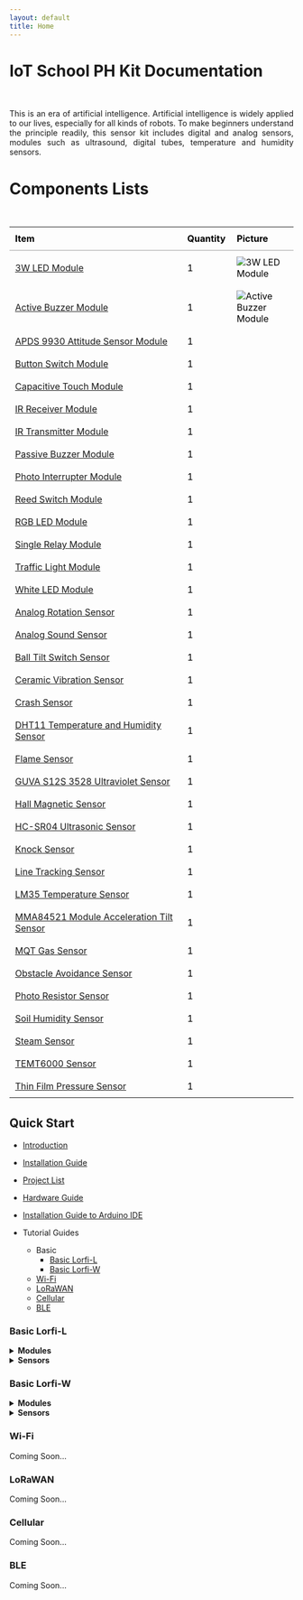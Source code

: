 ```yaml
---
layout: default
title: Home
---
```


# <span style="display:inline-block;margin-bottom:2rem;">IoT School PH Kit Documentation</span>

<p style="text-align:justify;margin-bottom:2rem;">
  This is an era of artificial intelligence. Artificial intelligence is widely applied to our lives, especially for all kinds of robots. To make beginners understand the principle readily, this sensor kit includes digital and analog sensors, modules such as ultrasound, digital tubes, temperature and humidity sensors.
</p>

# <span style="display:inline-block;margin-bottom:2rem;">Components Lists

<table style="width: 100%; border-collapse: collapse; margin-bottom: 2rem; color: Black;">
  <thead>
    <tr>
      <th style="text-align: left; padding: 10px; border-bottom: 2px solid #ccc;">Item</th>
      <th style="text-align: left; padding: 10px; border-bottom: 2px solid #ccc;">Quantity</th>
      <th style="text-align: left; padding: 10px; border-bottom: 2px solid #ccc;">Picture</th>
    </tr>
  </thead>
  <tbody>
    <tr>
      <td style="padding: 10px; color: Black;"><a href="#">3W LED Module</a></td>
      <td style="padding: 10px;">1</td>
      <td style="padding: 10px;"><img src="image1.jpg" alt="3W LED Module" style="max-width: 100px;"></td>
    </tr>
    <tr>
      <td style="padding: 10px;"><a href="#">Active Buzzer Module</a></td>
      <td style="padding: 10px;">1</td>
      <td style="padding: 10px;"><img src="image2.jpg" alt="Active Buzzer Module" style="max-width: 100px;"></td>
    </tr>
    <tr>
      <td style="padding: 10px;"><a href="#">APDS 9930 Attitude Sensor Module</a></td>
      <td style="padding: 10px;">1</td>
      <td style="padding: 10px;"><img src="image2.jpg" alt="" style="max-width: 100px;"></td>
    </tr>
    <tr>
      <td style="padding: 10px;"><a href="#">Button Switch Module</a></td>
      <td style="padding: 10px;">1</td>
      <td style="padding: 10px;"><img src="image2.jpg" alt="" style="max-width: 100px;"></td>
    </tr>
    <tr>
      <td style="padding: 10px;"><a href="#">Capacitive Touch Module</a></td>
      <td style="padding: 10px;">1</td>
      <td style="padding: 10px;"><img src="image2.jpg" alt="" style="max-width: 100px;"></td>
    </tr>
    <tr>
      <td style="padding: 10px;"><a href="#">IR Receiver Module</a></td>
      <td style="padding: 10px;">1</td>
      <td style="padding: 10px;"><img src="image2.jpg" alt="" style="max-width: 100px;"></td>
    </tr>
    <tr>
      <td style="padding: 10px;"><a href="#">IR Transmitter Module</a></td>
      <td style="padding: 10px;">1</td>
      <td style="padding: 10px;"><img src="image2.jpg" alt="" style="max-width: 100px;"></td>
    </tr>
    <tr>
      <td style="padding: 10px;"><a href="#">Passive Buzzer Module</a></td>
      <td style="padding: 10px;">1</td>
      <td style="padding: 10px;"><img src="image2.jpg" alt="" style="max-width: 100px;"></td>
    </tr>
    <tr>
      <td style="padding: 10px;"><a href="#">Photo Interrupter Module</a></td>
      <td style="padding: 10px;">1</td>
      <td style="padding: 10px;"><img src="image2.jpg" alt="" style="max-width: 100px;"></td>
    </tr>
    <tr>
      <td style="padding: 10px;"><a href="#">Reed Switch Module</a></td>
      <td style="padding: 10px;">1</td>
      <td style="padding: 10px;"><img src="image2.jpg" alt="" style="max-width: 100px;"></td>
    </tr>
    <tr>
      <td style="padding: 10px;"><a href="#">RGB LED Module</a></td>
      <td style="padding: 10px;">1</td>
      <td style="padding: 10px;"><img src="image2.jpg" alt="" style="max-width: 100px;"></td>
    </tr>
    <tr>
      <td style="padding: 10px;"><a href="#">Single Relay Module</a></td>
      <td style="padding: 10px;">1</td>
      <td style="padding: 10px;"><img src="image2.jpg" alt="" style="max-width: 100px;"></td>
    </tr>
    <tr>
      <td style="padding: 10px;"><a href="#">Traffic Light Module</a></td>
      <td style="padding: 10px;">1</td>
      <td style="padding: 10px;"><img src="image2.jpg" alt="" style="max-width: 100px;"></td>
    </tr>
    <tr>
      <td style="padding: 10px;"><a href="#">White LED Module</a></td>
      <td style="padding: 10px;">1</td>
      <td style="padding: 10px;"><img src="image2.jpg" alt="" style="max-width: 100px;"></td>
    </tr>
    <tr>
      <td style="padding: 10px;"><a href="#">Analog Rotation Sensor</a></td>
      <td style="padding: 10px;">1</td>
      <td style="padding: 10px;"><img src="image2.jpg" alt="" style="max-width: 100px;"></td>
    </tr>
    <tr>
      <td style="padding: 10px;"><a href="#">Analog Sound Sensor</a></td>
      <td style="padding: 10px;">1</td>
      <td style="padding: 10px;"><img src="image2.jpg" alt="" style="max-width: 100px;"></td>
    </tr>
    <tr>
      <td style="padding: 10px;"><a href="#">Ball Tilt Switch Sensor</a></td>
      <td style="padding: 10px;">1</td>
      <td style="padding: 10px;"><img src="image2.jpg" alt="" style="max-width: 100px;"></td>
    </tr>
    <tr>
      <td style="padding: 10px;"><a href="#">Ceramic Vibration Sensor</a></td>
      <td style="padding: 10px;">1</td>
      <td style="padding: 10px;"><img src="image2.jpg" alt="" style="max-width: 100px;"></td>
    </tr>
    <tr>
      <td style="padding: 10px;"><a href="#">Crash Sensor</a></td>
      <td style="padding: 10px;">1</td>
      <td style="padding: 10px;"><img src="image2.jpg" alt="" style="max-width: 100px;"></td>
    </tr>
    <tr>
      <td style="padding: 10px;"><a href="#">DHT11 Temperature and Humidity Sensor</a></td>
      <td style="padding: 10px;">1</td>
      <td style="padding: 10px;"><img src="image2.jpg" alt="" style="max-width: 100px;"></td>
    </tr>
    <tr>
      <td style="padding: 10px;"><a href="#">Flame Sensor</a></td>
      <td style="padding: 10px;">1</td>
      <td style="padding: 10px;"><img src="image2.jpg" alt="" style="max-width: 100px;"></td>
    </tr>
    <tr>
      <td style="padding: 10px;"><a href="#">GUVA S12S 3528 Ultraviolet Sensor</a></td>
      <td style="padding: 10px;">1</td>
      <td style="padding: 10px;"><img src="image2.jpg" alt="" style="max-width: 100px;"></td>
    </tr>
    <tr>
      <td style="padding: 10px;"><a href="#">Hall Magnetic Sensor</a></td>
      <td style="padding: 10px;">1</td>
      <td style="padding: 10px;"><img src="image2.jpg" alt="" style="max-width: 100px;"></td>
    </tr>
    <tr>
      <td style="padding: 10px;"><a href="#">HC-SR04 Ultrasonic Sensor</a></td>
      <td style="padding: 10px;">1</td>
      <td style="padding: 10px;"><img src="image2.jpg" alt="" style="max-width: 100px;"></td>
    </tr>
    <tr>
      <td style="padding: 10px;"><a href="#">Knock Sensor</a></td>
      <td style="padding: 10px;">1</td>
      <td style="padding: 10px;"><img src="image2.jpg" alt="" style="max-width: 100px;"></td>
    </tr>
    <tr>
      <td style="padding: 10px;"><a href="#">Line Tracking Sensor</a></td>
      <td style="padding: 10px;">1</td>
      <td style="padding: 10px;"><img src="image2.jpg" alt="" style="max-width: 100px;"></td>
    </tr>
    <tr>
      <td style="padding: 10px;"><a href="#">LM35 Temperature Sensor</a></td>
      <td style="padding: 10px;">1</td>
      <td style="padding: 10px;"><img src="image2.jpg" alt="" style="max-width: 100px;"></td>
    </tr>
    <tr>
      <td style="padding: 10px;"><a href="#">MMA84521 Module Acceleration Tilt Sensor</a></td>
      <td style="padding: 10px;">1</td>
      <td style="padding: 10px;"><img src="image2.jpg" alt="" style="max-width: 100px;"></td>
    </tr> <tr>
      <td style="padding: 10px;"><a href="#">MQT Gas Sensor</a></td>
      <td style="padding: 10px;">1</td>
      <td style="padding: 10px;"><img src="image2.jpg" alt="" style="max-width: 100px;"></td>
    </tr>
    <tr>
      <td style="padding: 10px;"><a href="#">Obstacle Avoidance Sensor</a></td>
      <td style="padding: 10px;">1</td>
      <td style="padding: 10px;"><img src="image2.jpg" alt="" style="max-width: 100px;"></td>
    </tr>
    <tr>
      <td style="padding: 10px;"><a href="#">Photo Resistor Sensor</a></td>
      <td style="padding: 10px;">1</td>
      <td style="padding: 10px;"><img src="image2.jpg" alt="" style="max-width: 100px;"></td>
    </tr>
    <tr>
      <td style="padding: 10px;"><a href="#">Soil Humidity Sensor</a></td>
      <td style="padding: 10px;">1</td>
      <td style="padding: 10px;"><img src="image2.jpg" alt="" style="max-width: 100px;"></td>
    </tr>
    <tr>
      <td style="padding: 10px;"><a href="#">Steam Sensor</a></td>
      <td style="padding: 10px;">1</td>
      <td style="padding: 10px;"><img src="image2.jpg" alt="" style="max-width: 100px;"></td>
    </tr>
    <tr>
      <td style="padding: 10px;"><a href="#">TEMT6000 Sensor</a></td>
      <td style="padding: 10px;">1</td>
      <td style="padding: 10px;"><img src="image2.jpg" alt="" style="max-width: 100px;"></td>
    </tr>
    <tr>
      <td style="padding: 10px;"><a href="#">Thin Film Pressure Sensor</a></td>
      <td style="padding: 10px;">1</td>
      <td style="padding: 10px;"><img src="image2.jpg" alt="" style="max-width: 100px;"></td>
    </tr>
    <!-- Repeat rows as needed -->
  </tbody>
</table>

## **Quick Start**
- [Introduction](docs/introduction.html)
- [Installation Guide](docs/installation.html)
- [Project List](#Guides)

- [Hardware Guide](docs/hardware-guide.html)
- [Installation Guide to Arduino IDE](docs/installation.html)
- Tutorial Guides
  - Basic
    - [Basic Lorfi-L](#basic-lorfi-l)
    - [Basic Lorfi-W](#basic-lorfi-w)
  - [Wi-Fi](#wi-fi)
  - [LoRaWAN](#lorawan)
  - [Cellular](#cellular)
  - [BLE](#ble)


### **Basic Lorfi-L**<br>

  <details>
    <summary><strong>Modules</strong></summary>
    <ul>
      <li><a href="/docs/projects/Basic/Lorfi-L/Components-Modules/White-LED-Module.html">White LED Module</a></li>
      <li><a href="/docs/projects/Basic/Lorfi-L/Components-Modules/RGB-LED-Module.html">RGB LED Module</a></li>
      <li><a href="/docs/projects/Basic/Lorfi-L/Components-Modules/3W_LED_Module.html">3W LED Module</a></li>
      <li><a href="/docs/projects/Basic/Lorfi-L/Components-Modules/Traffic-Light-Module.html">Traffic Light Module</a></li>
      <li><a href="/docs/projects/Basic/Lorfi-L/Components-Modules/Active_Buzzer.html">Active Buzzer Module</a></li>
      <li><a href="/docs/projects/Basic/Lorfi-L/Components-Modules/Passive-Buzzer-Module.html">Passive Buzzer Module</a></li>
      <li><a href="/docs/projects/Basic/Lorfi-L/Components-Modules/Button-Switch-Module.html">Button Switch Module</a></li>
      <li><a href="/docs/projects/Basic/Lorfi-L/Components-Modules/APDS-9930-Attitude-Sensor-Module.html">APDS-9930 Attitude Sensor Module</a></li>
      <li><a href="/docs/projects/Basic/Lorfi-L/Components-Modules/Single-Relay-Module.html">Single Relay Module</a></li>
      <li><a href="/docs/projects/Basic/Lorfi-L/Components-Modules/Reed-Switch-Module.html">Reed Switch Module</a></li>
      <li><a href="/docs/projects/Basic/Lorfi-L/Components-Modules/Photo-Interruptor-Module.html">Photo Interruptor Module</a></li>
      <li><a href="/docs/projects/Basic/Lorfi-L/Components-Modules/Capacitive-Touch-Module.html">Capacitive Touch Module</a></li>
      <li><a href="/docs/projects/Basic/Lorfi-L/Components-Modules/IR-Receiver-Module.html">IR Receiver Module</a></li>
      <li><a href="/docs/projects/Basic/Lorfi-L/Components-Modules/IR-Transmitter-Module.html">IR Transmitter Module</a></li>
    </ul>
  </details>

  <details>
    <summary><strong>Sensors</strong></summary>
    <ul>
      <li><a href="/docs/projects/Basic/Lorfi-L/Components-Sensors/Analog-Rotation-Sensor.html">Analog Rotation Sensor</a></li>
      <li><a href="/docs/projects/Basic/Lorfi-L/Components-Sensors/Ball-Tilt-Switch-Sensor.html">Ball Tilt Switch Sensor</a></li>
      <li><a href="/docs/projects/Basic/Lorfi-L/Components-Sensors/Crash-Sensor.html">Crash Sensor</a></li>
      <li><a href="/docs/projects/Basic/Lorfi-L/Components-Sensors/DTH11-Temperature-and-Humidity-Sensor.html">DHT11 Temperature and Humidity Sensor</a></li>
      <li><a href="/docs/projects/Basic/Lorfi-L/Components-Sensors/Flame-Sensor.html">Flame Sensor</a></li>
      <li><a href="/docs/projects/Basic/Lorfi-L/Components-Sensors/GUVA-S12SD-3528-Ultraviolet-Sensor.html">Ultraviolet Sensor</a></li>
      <li><a href="/docs/projects/Basic/Lorfi-L/Components-Sensors/Hall-Magnetic-Sensor.html">Hall Magnetic Sensor</a></li>
      <li><a href="/docs/projects/Basic/Lorfi-L/Components-Sensors/HC-SR04-Ultrasonic-Sensor.html">HC-SR04 Ultrasonic Sensor</a></li>
      <li><a href="/docs/projects/Basic/Lorfi-L/Components-Sensors/Knock-Sensor.html">Knock Sensor</a></li>
      <li><a href="/docs/projects/Basic/Lorfi-L/Components-Sensors/Line-Tracking-Sensor.html">Line Tracking Sensor</a></li>
      <li><a href="/docs/projects/Basic/Lorfi-L/Components-Sensors/LM35-Temperature-Sensor.html">LM35 Temperature Sensor</a></li>
      <li><a href="/docs/projects/Basic/Lorfi-L/Components-Sensors/Analog-Sound-Sensor.html">Analog Sound Sensor</a></li>
      <li><a href="/docs/projects/Basic/Lorfi-L/Components-Sensors/MMA8452Q-Module-Acceleration-Tilt-Sensor.html">Acceleration Tilt Sensor</a></li>
      <li><a href="/docs/projects/Basic/Lorfi-L/Components-Sensors/Gas-Sensor.html">Gas Sensor</a></li>
      <li><a href="/docs/projects/Basic/Lorfi-L/Components-Sensors/Obstacle-Avoidance-Sensor.html">Obstacle Avoidance Sensor</a></li>
      <li><a href="/docs/projects/Basic/Lorfi-L/Components-Sensors/Photo-Resistor-Sensor.html">Photo Resistor Sensor</a></li>
      <li><a href="/docs/projects/Basic/Lorfi-L/Components-Sensors/PIR-Motion-Sensor.html">PIR Motion Sensor</a></li>
      <li><a href="/docs/projects/Basic/Lorfi-L/Components-Sensors/Soil-Humidity-Sensor.html">Soil Humidity Sensor</a></li>
      <li><a href="/docs/projects/Basic/Lorfi-L/Components-Sensors/Steam-Sensor.html">Steam Sensor</a></li>
      <li><a href="/docs/projects/Basic/Lorfi-L/Components-Sensors/TEMT6000-Sensor.html">Ambient Light Sensor</a></li>
      <li><a href="/docs/projects/Basic/Lorfi-L/Components-Sensors/Thin-Film-Pressure-Sensor.html">Thin-film Pressure Sensor</a></li>
    </ul>
  </details>

### **Basic Lorfi-W**<br>

  <details>
    <summary><strong>Modules</strong></summary>
    <ul>
    </ul>
  </details>

  <details>
    <summary><strong>Sensors</strong></summary>
    <ul>
    </ul>
  </details>


### **Wi-Fi**

Coming Soon...

### **LoRaWAN**

Coming Soon...

### **Cellular**

Coming Soon...

### **BLE**

Coming Soon...
